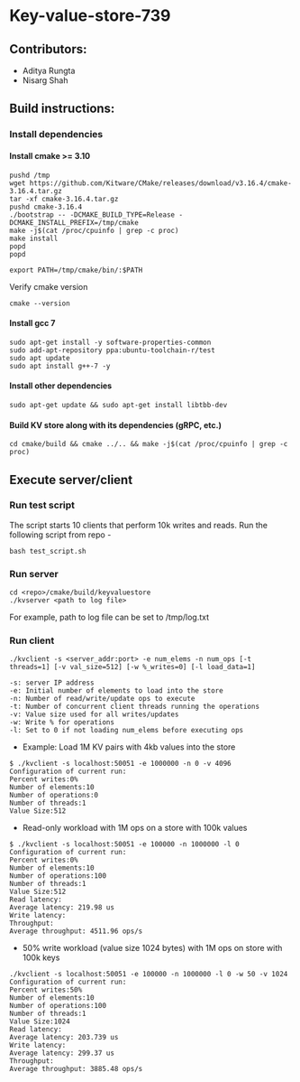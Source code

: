 # Key-value-store-739

## Contributors:
* Aditya Rungta
* Nisarg Shah

## Build instructions:

### Install dependencies

#### Install cmake >= 3.10

```
pushd /tmp
wget https://github.com/Kitware/CMake/releases/download/v3.16.4/cmake-3.16.4.tar.gz
tar -xf cmake-3.16.4.tar.gz
pushd cmake-3.16.4
./bootstrap -- -DCMAKE_BUILD_TYPE=Release -DCMAKE_INSTALL_PREFIX=/tmp/cmake
make -j$(cat /proc/cpuinfo | grep -c proc)
make install
popd
popd

export PATH=/tmp/cmake/bin/:$PATH
```

Verify cmake version
```
cmake --version
```

#### Install gcc 7
```
sudo apt-get install -y software-properties-common
sudo add-apt-repository ppa:ubuntu-toolchain-r/test
sudo apt update
sudo apt install g++-7 -y
```

#### Install other dependencies
```
sudo apt-get update && sudo apt-get install libtbb-dev
```

#### Build KV store along with its dependencies (gRPC, etc.)
```
cd cmake/build && cmake ../.. && make -j$(cat /proc/cpuinfo | grep -c proc)
```

## Execute server/client

### Run test script
The script starts 10 clients that perform 10k writes and reads. Run the following script from repo -
```
bash test_script.sh
```

### Run server
```
cd <repo>/cmake/build/keyvaluestore
./kvserver <path to log file>
```
For example, path to log file can be set to /tmp/log.txt

### Run client
```
./kvclient -s <server_addr:port> -e num_elems -n num_ops [-t threads=1] [-v val_size=512] [-w %_writes=0] [-l load_data=1]

-s: server IP address
-e: Initial number of elements to load into the store
-n: Number of read/write/update ops to execute
-t: Number of concurrent client threads running the operations
-v: Value size used for all writes/updates
-w: Write % for operations
-l: Set to 0 if not loading num_elems before executing ops
```

* Example: Load 1M KV pairs with 4kb values into the store
```
$ ./kvclient -s localhost:50051 -e 1000000 -n 0 -v 4096
Configuration of current run:
Percent writes:0%
Number of elements:10
Number of operations:0
Number of threads:1
Value Size:512
```

* Read-only workload with 1M ops on a store with 100k values
```
$ ./kvclient -s localhost:50051 -e 100000 -n 1000000 -l 0
Configuration of current run:
Percent writes:0%
Number of elements:10
Number of operations:100
Number of threads:1
Value Size:512
Read latency: 
Average latency: 219.98 us
Write latency: 
Throughput: 
Average throughput: 4511.96 ops/s
```

* 50% write workload (value size 1024 bytes) with 1M ops on store with 100k keys
```
./kvclient -s localhost:50051 -e 100000 -n 1000000 -l 0 -w 50 -v 1024
Configuration of current run:
Percent writes:50%
Number of elements:10
Number of operations:100
Number of threads:1
Value Size:1024
Read latency: 
Average latency: 203.739 us
Write latency: 
Average latency: 299.37 us
Throughput: 
Average throughput: 3885.48 ops/s
```
